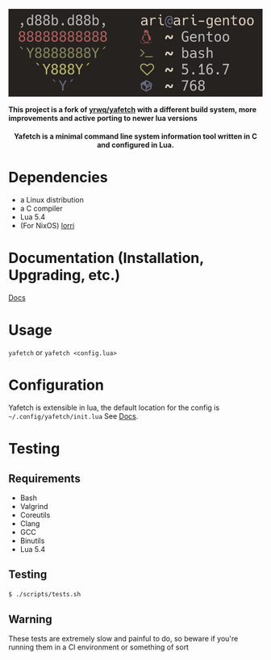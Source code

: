 <p align="center"> <img src="/media/yafetch.jpg"> </p>

**This project is a fork of [yrwq/yafetch](https://github.com/yrwq/yafetch) with a different build system, more improvements and active porting to newer lua versions**

<h4 align="center">Yafetch is a minimal command line system information tool written in C and configured in Lua. </h4>

# Dependencies

-   a Linux distribution
-   a C compiler
-   Lua 5.4
-   (For NixOS) [lorri](https://github.com/target/lorri)

# Documentation (Installation, Upgrading, etc.)

[Docs](/doc)

# Usage

`yafetch` or `yafetch <config.lua>`

# Configuration

Yafetch is extensible in lua, the default location for the config is `~/.config/yafetch/init.lua`
See [Docs](/doc/FUNC.md).

# Testing

## Requirements

-   Bash
-   Valgrind
-   Coreutils
-   Clang
-   GCC
-   Binutils
-   Lua 5.4

## Testing

```sh
$ ./scripts/tests.sh
```

## Warning

These tests are extremely slow
and painful to do, so beware if you're
running them in a CI environment or something
of sort
